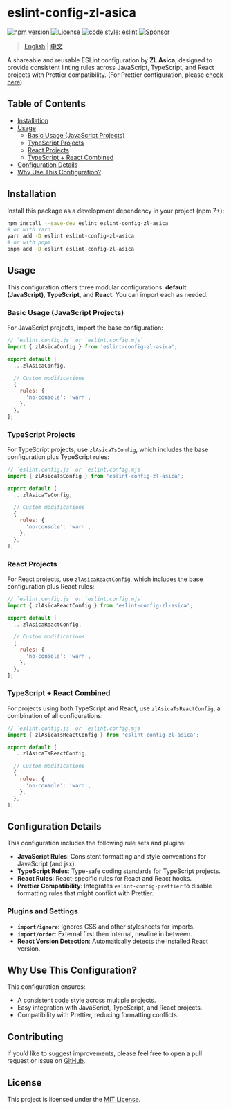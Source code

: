 # eslint-config-zl-asica

[![npm version][npm-version-badge]][npm-versions-link]
[![License][license-badge]][license-link]
[![code style: eslint][eslint-badge]][eslint-link]
[![Sponsor][sponsor-badge]][sponsor-link]

> [English](README.md) | [中文](README_CN.md)

A shareable and reusable ESLint configuration by **ZL Asica**, designed to provide consistent linting rules across JavaScript, TypeScript, and React projects with Prettier compatibility. (For Prettier configuration, please [check here][prettier-config])

## Table of Contents

- [Installation](#installation)
- [Usage](#usage)
  - [Basic Usage (JavaScript Projects)](#basic-usage-javascript-projects)
  - [TypeScript Projects](#typescript-projects)
  - [React Projects](#react-projects)
  - [TypeScript + React Combined](#typescript--react-combined)
- [Configuration Details](#configuration-details)
- [Why Use This Configuration?](#why-use-this-configuration)

## Installation

Install this package as a development dependency in your project (npm 7+):

```bash
npm install --save-dev eslint eslint-config-zl-asica
# or with Yarn
yarn add -D eslint eslint-config-zl-asica
# or with pnpm
pnpm add -D eslint eslint-config-zl-asica
```

## Usage

This configuration offers three modular configurations: **default (JavaScript)**, **TypeScript**, and **React**. You can import each as needed.

### Basic Usage (JavaScript Projects)

For JavaScript projects, import the base configuration:

```javascript
// `eslint.config.js` or `eslint.config.mjs`
import { zlAsicaConfig } from 'eslint-config-zl-asica';

export default [
  ...zlAsicaConfig,

  // Custom modifications
  {
    rules: {
      'no-console': 'warn',
    },
  },
];
```

### TypeScript Projects

For TypeScript projects, use `zlAsicaTsConfig`, which includes the base configuration plus TypeScript rules:

```javascript
// `eslint.config.js` or `eslint.config.mjs`
import { zlAsicaTsConfig } from 'eslint-config-zl-asica';

export default [
  ...zlAsicaTsConfig,

  // Custom modifications
  {
    rules: {
      'no-console': 'warn',
    },
  },
];
```

### React Projects

For React projects, use `zlAsicaReactConfig`, which includes the base configuration plus React rules:

```javascript
// `eslint.config.js` or `eslint.config.mjs`
import { zlAsicaReactConfig } from 'eslint-config-zl-asica';

export default [
  ...zlAsicaReactConfig,

  // Custom modifications
  {
    rules: {
      'no-console': 'warn',
    },
  },
];
```

### TypeScript + React Combined

For projects using both TypeScript and React, use `zlAsicaTsReactConfig`, a combination of all configurations:

```javascript
// `eslint.config.js` or `eslint.config.mjs`
import { zlAsicaTsReactConfig } from 'eslint-config-zl-asica';

export default [
  ...zlAsicaTsReactConfig,

  // Custom modifications
  {
    rules: {
      'no-console': 'warn',
    },
  },
];
```

## Configuration Details

This configuration includes the following rule sets and plugins:

- **JavaScript Rules**: Consistent formatting and style conventions for JavaScript (and jsx).
- **TypeScript Rules**: Type-safe coding standards for TypeScript projects.
- **React Rules**: React-specific rules for React and React hooks.
- **Prettier Compatibility**: Integrates `eslint-config-prettier` to disable formatting rules that might conflict with Prettier.

### Plugins and Settings

- **`import/ignore`**: Ignores CSS and other stylesheets for imports.
- **`import/order`**: External first then internal, newline in between.
- **React Version Detection**: Automatically detects the installed React version.

## Why Use This Configuration?

This configuration ensures:

- A consistent code style across multiple projects.
- Easy integration with JavaScript, TypeScript, and React projects.
- Compatibility with Prettier, reducing formatting conflicts.

## Contributing

If you’d like to suggest improvements, please feel free to open a pull request or issue on [GitHub][github-link].

## License

This project is licensed under the [MIT License][license-link].

<!-- Badges -->

[npm-version-badge]: https://img.shields.io/npm/v/eslint-config-zl-asica?style=flat-square
[license-badge]: https://img.shields.io/github/license/ZL-Asica/eslint-config?style=flat-square
[eslint-badge]: https://img.shields.io/badge/code_style-eslint-4B32C3.svg?style=flat-square
[sponsor-badge]: https://img.shields.io/badge/sponsor-%E2%9D%A4-red?style=flat-square

<!-- Links -->

[npm-versions-link]: https://www.npmjs.com/package/eslint-config-zl-asica
[eslint-link]: https://eslint.org/
[sponsor-link]: https://github.com/sponsors/ZL-Asica
[license-link]: https://github.com/ZL-Asica/eslint-config/blob/main/LICENSE
[github-link]: https://github.com/ZL-Asica/eslint-config
[prettier-config]: https://github.com/ZL-Asica/prettier-config
